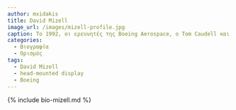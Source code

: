 ```yaml
---
author: mxidakis
title: David Mizell 
image_url: /images/mizell-profile.jpg
caption: Το 1992, οι ερευνητές της Boeing Aerospace, ο Tom Caudell και ο David Mizell επινόησαν τον όρο Augmented Reality. Και οι δύο ξεκίνησαν τη χρήση της επαυξημένης πραγματικότητας σε ένα βιομηχανικό περιβάλλον χρησιμοποιώντας το AR για την υποστήριξη της βιομηχανικής διαδικασίας. Ο Tom Caudell και ο David Mizell δημιούργησαν μια οθόνη με ένα χαρακτηριστικό διάγραμμα που δημιουργήθηκε από υπολογιστή της διαδικασίας κατασκευής της Boeing Aircrafts. Αυτό καταχωρήθηκε στο περιβάλλον σε πραγματικό χρόνο υπολογίζοντας τη θέση του επικεφαλής των χρηστών.
categories:
  - Βιογραφία 
  - Ορισμός 
tags:
  - David Mizell
  - head-mounted display
  - Boeing
---
```


{% include bio-mizell.md %}
